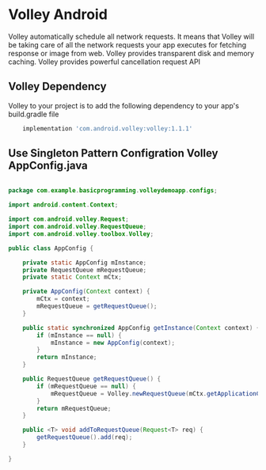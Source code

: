# Volley Android
Volley automatically schedule all network requests. It means that Volley will be taking care of all the network requests your app executes for fetching response or image from web. Volley provides transparent disk and memory caching. Volley provides powerful cancellation request API

## Volley Dependency
Volley to your project is to add the following dependency to your app's build.gradle file

```gradle
    implementation 'com.android.volley:volley:1.1.1'
```

## Use Singleton Pattern Configration Volley AppConfig.java
    
```java 

package com.example.basicprogramming.volleydemoapp.configs;

import android.content.Context;

import com.android.volley.Request;
import com.android.volley.RequestQueue;
import com.android.volley.toolbox.Volley;

public class AppConfig {

    private static AppConfig mInstance;
    private RequestQueue mRequestQueue;
    private static Context mCtx;

    private AppConfig(Context context) {
        mCtx = context;
        mRequestQueue = getRequestQueue();
    }

    public static synchronized AppConfig getInstance(Context context) {
        if (mInstance == null) {
            mInstance = new AppConfig(context);
        }
        return mInstance;
    }

    public RequestQueue getRequestQueue() {
        if (mRequestQueue == null) {
            mRequestQueue = Volley.newRequestQueue(mCtx.getApplicationContext());
        }
        return mRequestQueue;
    }

    public <T> void addToRequestQueue(Request<T> req) {
        getRequestQueue().add(req);
    }

}


```
